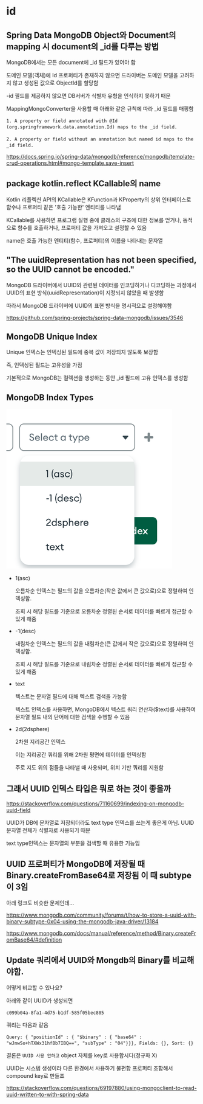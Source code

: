 # id

## Spring Data MongoDB Object와 Document의 mapping 시 document의 _id를 다루는 방법

MongoDB에서는 모든 document에 _id 필드가 있어야 함

도메인 모델(객체)에 Id 프로퍼티가 존재하지 않으면 드라이버는 도메인 모델을 고려하지 않고 생성된 값으로 ObjectId를 할당함

-id 필드를 제공하지 않으면 DB서버가 식별자 유형을 인식하지 못하기 때문

MappingMongoConverter을 사용할 때 아래와 같은 규칙에 따라 _id 필드를 매핑함

```text
1. A property or field annotated with @Id (org.springframework.data.annotation.Id) maps to the _id field.

2. A property or field without an annotation but named id maps to the _id field.
```

https://docs.spring.io/spring-data/mongodb/reference/mongodb/template-crud-operations.html#mongo-template.save-insert

## package kotlin.reflect KCallable의 name

Kotlin 리플렉션 API의 KCallable은 KFunction과 KProperty의 상위 인터페이스로 함수나 프로퍼티 같은 '호출 가능한' 엔티티를 나타냄

KCallable를 사용하면 프로그램 실행 중에 클래스의 구조에 대한 정보를 얻거나, 동적으로 함수를 호출하거나, 프로퍼티 값을 가져오고 설정할 수 있음

name은 호출 가능한 엔티티(함수, 프로퍼티)의 이름을 나타내는 문자열

## "The uuidRepresentation has not been specified, so the UUID cannot be encoded."

MongoDB 드라이버에서 UUID와 관련된 데이터를 인코딩하거나 디코딩하는 과정에서 UUID의 표현 방식(uuidRepresentation)이 지정되지 않았을 때 발생함

따라서 MongoDB 드라이버에 UUID의 표현 방식을 명시적으로 설정해야함

https://github.com/spring-projects/spring-data-mongodb/issues/3546

## MongoDB Unique Index

Unique 인덱스는 인덱싱된 필드에 중복 값이 저장되지 않도록 보장함

즉, 인덱싱된 필드는 고유성을 가짐

기본적으로 MongoDB는 컬렉션을 생성하는 동안 _id 필드에 고유 인덱스를 생성함

## MongoDB Index Types

![alt text](image.png)

- 1(asc)

  오름차순 인덱스는 필드의 값을 오름차순(작은 값에서 큰 값으로)으로 정렬하여 인덱싱함. 

  조회 시 해당 필드를 기준으로 오름차순 정렬된 순서로 데이터를 빠르게 접근할 수 있게 해줌

- -1(desc)

  내림차순 인덱스는 필드의 값을 내림차순(큰 값에서 작은 값으로)으로 정렬하여 인덱싱함.
  
  조회 시 해당 필드를 기준으로 내림차순 정렬된 순서로 데이터를 빠르게 접근할 수 있게 해줌

- text

  텍스트는 문자열 필드에 대해 텍스트 검색을 가능함
  
  텍스트 인덱스를 사용하면, MongoDB에서 텍스트 쿼리 연산자($text)를 사용하여 문자열 필드 내의 단어에 대한 검색을 수행할 수 있음

- 2d(2dsphere)

  2차원 지리공간 인덱스
  
  이는 지리공간 쿼리를 위해 2차원 평면에 데이터를 인덱싱함
  
  주로 지도 위의 점들을 나타낼 때 사용되며, 위치 기반 쿼리를 지원함

## 그래서 UUID 인덱스 타입은 뭐로 하는 것이 좋을까

https://stackoverflow.com/questions/71160699/indexing-on-mongodb-uuid-field

UUID가 DB에 문자열로 저장되더라도 text type 인덱스를 쓰는게 좋은게 아님. UUID 문자열 전체가 식별자로 사용되기 때문

text type인덱스는 문자열의 부분을 검색할 때 유용한 기능임

## UUID 프로퍼티가 MongoDB에 저장될 때 Binary.createFromBase64로 저장됨 이 때 subtype이 3임

아래 링크도 비슷한 문제인데...

https://www.mongodb.com/community/forums/t/how-to-store-a-uuid-with-binary-subtype-0x04-using-the-mongodb-java-driver/13184

https://www.mongodb.com/docs/manual/reference/method/Binary.createFromBase64/#definition

## Update 쿼리에서 UUID와 Mongdb의 Binary를 비교해야함.

어떻게 비교할 수 있나요?

아래와 같이 UUID가 생성되면

```text
c099b04a-8fa1-4d75-b1df-585f05bec805
```

쿼리는 다음과 같음

```text
Query: { "positionId" : { "$binary" : { "base64" : "wJmwSo+hTXWx31hfBb7IBQ==", "subType" : "04"}}}, Fields: {}, Sort: {}
```

결론은 `UUID 사용 안하고` object 자체를 key로 사용합시다(정규화 X)

UUID는 시스템 생성이라 다른 환경에서 사용하기 불편함 프로퍼티 조합해서 compound key로 만들죠

https://stackoverflow.com/questions/69197880/using-mongoclient-to-read-uuid-written-to-with-spring-data